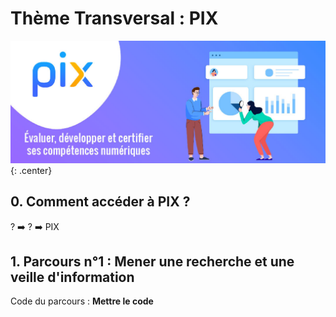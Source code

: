 # Thème Transversal : PIX

![image](data/ban.jpg){: .center}

## 0. Comment accéder à PIX ?
? ➡️ ? ➡️ PIX

## 1. Parcours n°1 : Mener une recherche et une veille d'information
Code du parcours : **Mettre le code**
